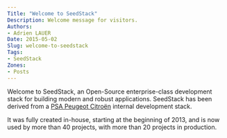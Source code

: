 ```yaml
---
Title: "Welcome to SeedStack"
Description: Welcome message for visitors.
Authors: 
- Adrien LAUER
Date: 2015-05-02
Slug: welcome-to-seedstack
Tags:
- SeedStack
Zones:
- Posts
---
```


Welcome to SeedStack, an Open-Source enterprise-class development stack for building modern and robust applications.
SeedStack has been derived from a [PSA Peugeot Citroën](http://www.psa-peugeot-citroen.com/) internal development
stack. 

It was fully created in-house, starting at the beginning of 2013, and is now used by more than 40 projects, with more than 
20 projects in production.  